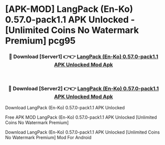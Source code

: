 # [APK-MOD] LangPack (En-Ko) 0.57.0-pack1.1 APK Unlocked - [Unlimited Coins No Watermark Premium] pcg95



<div align="center">
<h3>🔴 Download [Server1] 👉👉 <a href="https://momento.my/?title=LangPack_(En-Ko)_0.57.0-pack1.1_APK_Unlocked">LangPack (En-Ko) 0.57.0-pack1.1 APK Unlocked Mod Apk</a></h3><br>

<h3>🔴 Download [Server2] 👉👉 <a href="https://momento.my/?title=LangPack_(En-Ko)_0.57.0-pack1.1_APK_Unlocked">LangPack (En-Ko) 0.57.0-pack1.1 APK Unlocked Mod Apk</a></h3>
</div>



Download LangPack (En-Ko) 0.57.0-pack1.1 APK Unlocked 

Free APK MOD LangPack (En-Ko) 0.57.0-pack1.1 APK Unlocked [Unlimited Coins No Watermark Premium]

Download LangPack (En-Ko) 0.57.0-pack1.1 APK Unlocked [Unlimited Coins No Watermark Premium] Mod For Android
